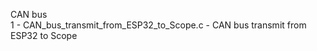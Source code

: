 CAN bus <br>
1 - CAN_bus_transmit_from_ESP32_to_Scope.c - CAN bus transmit from ESP32 to Scope <br>
